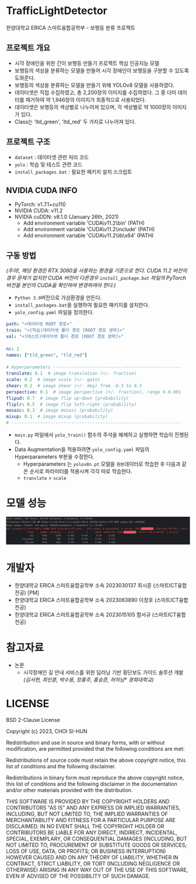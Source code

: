 # TrafficLightDetector
한양대학교 ERICA 스마트융합공학부 - 보행등 분류 프로젝트

## 프로젝트 개요
- 시각 장애인을 위한 간이 보행등 만들기 프로젝트 핵심 인공지능 모델
- 보행등의 색상을 분류하는 모델을 만들어 시각 장애인이 보행등을 구분할 수 있도록 도와준다.
- 보행등의 색상을 분류하는 모델을 만들기 위해 YOLOv8 모델을 사용하였다.
- 데이터셋은 직접 수집하였고, 총 2,200장의 이미지를 수집하였다. 그 중 더미 데이터를 제거하여 약 1,946장의 이미지가 최종적으로 사용되었다.
- 데이터셋은 보행등의 색상별로 나누어져 있으며, 각 색상별로 약 1000장의 이미지가 있다.
- Class는 'ltd_green', 'ltd_red' 두 가지로 나누어져 있다.

## 프로젝트 구조
- `dataset` : 데이터셋 관련 처리 코드
- `yolo` : 학습 및 테스트 관련 코드
- `install_packages.bat` : 필요한 패키지 설치 스크립트

##  NVIDIA CUDA INFO
* PyTorch: v1.7.1+cu110
* NVIDIA CUDA: v11.2
* NVIDIA cuDDN: v8.1.0 (January 26th, 2021)
  * Add environment variable 'CUDA\v11.2\bin' (PATH)
  * Add environment variable 'CUDA\v11.2\include' (PATH)
  * Add environment variable 'CUDA\v11.2\lib\x64' (PATH)

## 구동 방법
_(주의!, 해당 환경은 RTX 3060을 사용하는 환경을 기준으로 한다. CUDA 11.2 버전의 경우 문제가 없지만 CUDA 버전이 다른경우 `install_package.bat` 파일의 PyTorch 버전을 본인의 CUDA을 확인하여 변경하여야 한다.)_

- `Python 3.9`버전으로 가상환경을 만든다. 
- `install_packages.bat`을 실행하여 필요한 패키지를 설치한다.
- `yolo_config.yaml` 파일을 정의한다.
```yaml
path: "<데이터셋 ROOT 경로>"
train: "<(학습)데이터셋 폴더 경로 [ROOT 경로 생략]>"
val: "<(테스트)데이터셋 폴더 경로 [ROOT 경로 생략]>"

nc: 2
names: ["tld_green", "tld_red"]

# Hyperparameters -------------------------------------------------
translate: 0.1  # image translation (+/- fraction)
scale: 0.2  # image scale (+/- gain)
shear: 0.2  # image shear (+/- deg) from -0.5 to 0.5
perspective: 0.1  # image perspective (+/- fraction), range 0-0.001
flipud: 0.7  # image flip up-down (probability)
fliplr: 0.5  # image flip left-right (probability)
mosaic: 0.3  # image mosaic (probability)
mixup: 0.1  # image mixup (probability)
# -----------------------------------------------------------------
```
* `main.py` 파일에서 `yolo_train()` 함수의 주석을 해제하고 실행하면 학습이 진행된다.
* Data Augmentation을 적용하려면 `yolo_config.yaml` 파일의 Hyperparameters 부분을 수정한다.
  + Hyperparameters 는 `yolov8n.pt` 모델을 `원본`데이터로 학습한 후 다음과 같은 순서로 파라미터를 적용시켜 각각 따로 학습한다.
  + `translate` > `scale`
# 모델 성능
![model_train_result](/model_train_result.png)

# 개발자
- 한양대학교 ERICA 스마트융합공학부 소속 2023030137 최시훈 (스마트ICT융합 전공) [PM]
- 한양대학교 ERICA 스마트융합공학부 소속 2023063890 이정호 (스마트ICT융합 전공)
- 한양대학교 ERICA 스마트융합공학부 소속 2023015105 함서규 (스마트ICT융합 전공)

# 참고자료
* 논문
  - 시각장애인 길 안내 서비스를 위한 딥러닝 기반 횡단보도 가이드 솔루션 개발 _(김서현, 최인훈, 박수용, 정홍주, 홍승준, 허의남*
경희대학교)_

# LICENSE
BSD 2-Clause License

Copyright (c) 2023, CHOI SI-HUN

Redistribution and use in source and binary forms, with or without modification, are permitted provided that the following conditions are met:

Redistributions of source code must retain the above copyright notice, this list of conditions and the following disclaimer.

Redistributions in binary form must reproduce the above copyright notice, this list of conditions and the following disclaimer in the documentation and/or other materials provided with the distribution.

THIS SOFTWARE IS PROVIDED BY THE COPYRIGHT HOLDERS AND CONTRIBUTORS "AS IS" AND ANY EXPRESS OR IMPLIED WARRANTIES, INCLUDING, BUT NOT LIMITED TO, THE IMPLIED WARRANTIES OF MERCHANTABILITY AND FITNESS FOR A PARTICULAR PURPOSE ARE DISCLAIMED. IN NO EVENT SHALL THE COPYRIGHT HOLDER OR CONTRIBUTORS BE LIABLE FOR ANY DIRECT, INDIRECT, INCIDENTAL, SPECIAL, EXEMPLARY, OR CONSEQUENTIAL DAMAGES (INCLUDING, BUT NOT LIMITED TO, PROCUREMENT OF SUBSTITUTE GOODS OR SERVICES; LOSS OF USE, DATA, OR PROFITS; OR BUSINESS INTERRUPTION) HOWEVER CAUSED AND ON ANY THEORY OF LIABILITY, WHETHER IN CONTRACT, STRICT LIABILITY, OR TORT (INCLUDING NEGLIGENCE OR OTHERWISE) ARISING IN ANY WAY OUT OF THE USE OF THIS SOFTWARE, EVEN IF ADVISED OF THE POSSIBILITY OF SUCH DAMAGE.
